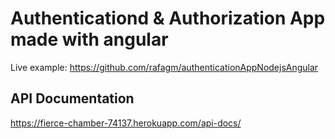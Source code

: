 # Authenticationd & Authorization App made with angular

Live example: https://github.com/rafagm/authenticationAppNodejsAngular

## API Documentation

https://fierce-chamber-74137.herokuapp.com/api-docs/
